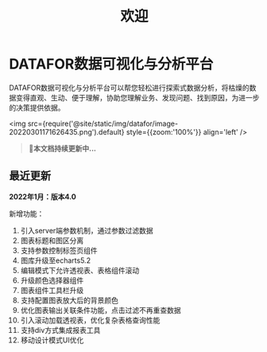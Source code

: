 ﻿---
sidebar_position: 1
description: 这是一个帮助文档。
keywords:
  [
    datafor,
    文档
  ]
slug: /

title: 欢迎
---

# DATAFOR数据可视化与分析平台

DATAFOR数据可视化与分析平台可以帮您轻松进行探索式数据分析，将枯燥的数据变得直观、生动、便于理解，协助您理解业务、发现问题、找到原因，为进一步的决策提供依据。

<img src={require('@site/static/img/datafor/image-20220301171626435.png').default} 
  style={{zoom:'100%'}}
  align='left'
/>
<div style={{clear:"both"}}></div>

> 🚀**本文档持续更新中...**



## 最近更新

**2022年1月：版本4.0**

新增功能：

1. 引入server端参数机制，通过参数过滤数据
2. 图表标题和图区分离
3. 支持参数控制标签页组件
4. 图库升级至echarts5.2
5. 编辑模式下允许透视表、表格组件滚动
6. 升级颜色选择器组件
7. 图表组件工具栏升级
8. 支持配置图表放大后的背景颜色
9. 优化图表输出关联条件功能，点击过滤不再重查数据
10. 引入滚动加载透视表，优化复杂表格查询性能
11. 支持div方式集成报表工具
12. 移动设计模式UI优化
